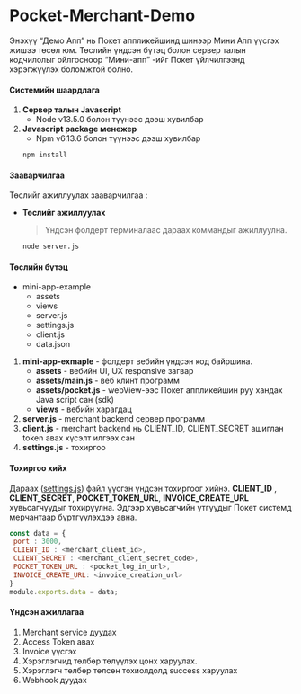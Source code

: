 # Pocket-Merchant-Demo
Энэхүү “Демо Апп” нь Покет аппликейшинд шинээр Мини Апп үүсгэх жишээ төсөл юм. Төслийн үндсэн бүтэц болон сервер талын кодчилолыг ойлгосноор “Мини-апп” -ийг Покет үйлчилгээнд хэрэгжүүлэх боломжтой болно.

#### Системийн шаардлага
1. **Сервер талын Javascript**
	- Node v13.5.0 болон түүнээс дээш хувилбар
2. **Javascript package менежер**
	- Npm v6.13.6 болон түүнээс дээш хувилбар
	```sh
	npm install
	```

#### Зааварчилгаа
Төслийг ажиллуулах зааварчилгаа :
- **Төслийг ажиллуулах**
	> Үндсэн фолдерт терминалаас дараах коммандыг ажиллуулна.
	```sh
	node server.js
	```

#### Төслийн бүтэц
* mini-app-example
 	* assets
 	* views
    * server.js
    * settings.js
    * client.js
    * data.json
1. **mini-app-exmaple** - фолдерт вебийн үндсэн код байршина.
	*  **assets** - вебийн UI, UX responsive загвар
	*  **assets/main.js** - веб клинт программ 
	*  **assets/pocket.js** - webView-ээс Покет аппликейшин руу хандах Java script сан (sdk)
	*  **views** - вебийн харагдац
2. **server.js** - merchant backend сервер программ
3. **client.js** - merchant backend нь CLIENT_ID, CLIENT_SECRET ашиглан token авах хүсэлт илгээх сан
4. **settings.js** - тохиргоо

#### Тохиргоо хийх
Дараах ([settings.js](settings.js)) файл үүсгэн үндсэн тохиргоог хийнэ. **CLIENT_ID** , **CLIENT_SECRET**, **POCKET_TOKEN_URL**, **INVOICE_CREATE_URL** хувьсагчуудыг тохируулна. Эдгээр хувьсагчийн утгуудыг Покет системд мерчантаар бүртгүүлэхдээ авна. 
```js
const data = {
 port : 3000,
 CLIENT_ID : <merchant_client_id>,
 CLIENT_SECRET : <merchant_client_secret_code>,
 POCKET_TOKEN_URL : <pocket_log_in_url>,
 INVOICE_CREATE_URL: <invoice_creation_url>
}
module.exports.data = data;
```

#### Үндсэн ажиллагаа
1. Merchant service дуудах
2. Access Token авах
3. Invoice үүсгэх
4. Хэрэглэгчид төлбөр төлүүлэх цонх харуулах.
5. Хэрэглэгч төлбөр төлсөн тохиолдолд success харуулах
6. Webhook дуудах
